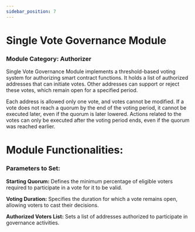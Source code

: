 ```yaml
---
sidebar_position: 7
---
```


# Single Vote Governance Module

### Module Category: Authorizer

Single Vote Governance Module implements a threshold-based voting system for authorizing smart contract functions. It holds a list of authorized addresses that can initiate votes. Other addresses can support or reject these votes, which remain open for a specified period.

Each address is allowed only one vote, and votes cannot be modified. If a vote does not reach a quorum by the end of the voting period, it cannot be executed later, even if the quorum is later lowered. Actions related to the votes can only be executed after the voting period ends, even if the quorum was reached earlier.

# Module Functionalities:

### Parameters to Set:

**Starting Quorum:** Defines the minimum percentage of eligible voters required to participate in a vote for it to be valid.

**Voting Duration:** Specifies the duration for which a vote remains open, allowing voters to cast their decisions. 

**Authorized Voters List:** Sets a list of addresses authorized to participate in governance activities. 

